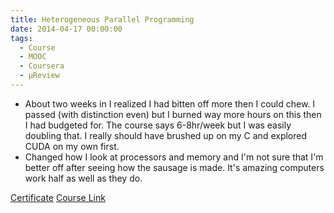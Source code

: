 ```yaml
---
title: Heterogeneous Parallel Programming
date: 2014-04-17 00:00:00
tags:
  - Course
  - MOOC
  - Coursera
  - μReview
---
```

- About two weeks in I realized I had bitten off more then I could chew.  I passed (with distinction even) but I burned way more hours on this then I had budgeted for.  The course says 6-8hr/week but I was easily doubling that.  I really should have brushed up on my C and explored CUDA on my own first.
- Changed how I look at processors and memory and I'm not sure that I'm better off after seeing how the sausage is made.  It's amazing computers work half as well as they do.

[Certificate](https://github.com/DForshner/Certificates/blob/master/Heterogeneous%20Parallel%20Programming%202014%20-%20Coursera.pdf)
[Course Link](https://www.coursera.org/course/hetero)